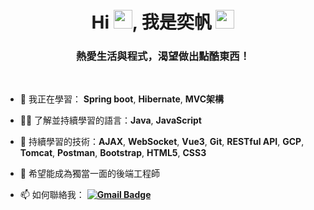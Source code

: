 <h1 align="center">Hi <img src="https://emoji.slack-edge.com/T0172CCPGUW/party-blob/d7253707fa13e9ee.gif" width="30"/>, 我是奕帆 <img src="https://emoji.slack-edge.com/T0172CCPGUW/party-blob/d7253707fa13e9ee.gif" width="30"/></h1>
<h3 align="center">熱愛生活與程式，渴望做出點酷東西！</h3>
<br>

- 🌱 我正在學習： **Spring boot**, **Hibernate**, **MVC架構**

- 👨‍💻 了解並持續學習的語言：**Java**, **JavaScript**

- 🔭 持續學習的技術：**AJAX**, **WebSocket**, **Vue3**, **Git**, **RESTful API**, **GCP**, **Tomcat**, **Postman**, **Bootstrap**, **HTML5**, **CSS3**

- 💼 希望能成為獨當一面的後端工程師

- 📫 如何聯絡我： **[![Gmail Badge](https://img.shields.io/badge/-yifanchen0914@gmail.com-blue?style=flat-roundedrectangle&logo=Gmail&logoColor=white&link=mailto:yifanchen0914@gmail.com)](mailto:yifanchen0914@gmail.com)**
